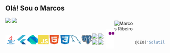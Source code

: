 ## Olá! Sou o Marcos

<div>
	<a href="https://github.com/leonino"></a>
	<img height="180em" src="https://github-readme-stats.vercel.app/api?username=leonino&show_icons=true&theme=dracula&include_all_commits=true&count_private=true"/>
	<img height="180em" src="https://github-readme-stats.vercel.app/api/top-langs/?username=leonino&layout=compact&langs_count=7&theme=dracula"/>
</div>

<div style="height: 100px; display: flex; justify-content: space-between; align-items: center;">
  <img align="center" alt="Leo-Java" height="30" width="60" src="https://raw.githubusercontent.com/devicons/devicon/master/icons/java/java-original.svg">
  <img align="center" alt="Leo-Flutter" height="30" width="60" src="https://raw.githubusercontent.com/devicons/devicon/master/icons/flutter/flutter-original.svg">
  <img align="center" alt="Leo-Dart" height="30" width="60" src="https://raw.githubusercontent.com/devicons/devicon/master/icons/dart/dart-original.svg">
  <img align="center" alt="Leo-JS" height="30" width="60" src="https://raw.githubusercontent.com/devicons/devicon/master/icons/javascript/javascript-plain.svg">
  <img align="center" alt="Leo-HTML" height="30" width="60" src="https://raw.githubusercontent.com/devicons/devicon/master/icons/html5/html5-original.svg">
  <img align="center" alt="Leo-CSS3" height="30" width="60" src="https://raw.githubusercontent.com/devicons/devicon/master/icons/css3/css3-original.svg">
  <img align="center" alt="Leo-MySQL" height="30" width="60" src="https://raw.githubusercontent.com/devicons/devicon/master/icons/mysql/mysql-original.svg">
  <img align="center" alt="Leo-PostgreSQL" height="30" width="60" src="https://raw.githubusercontent.com/devicons/devicon/master/icons/postgresql/postgresql-original.svg">

  <br>
<div>
<a href="https://www.instagram.com/marcos.ribeiro204/" target="_blank"><img src="https://img.shields.io/badge/-Instagram-%23E4405F?style=for-the-badge&logo=instagram&logoColor=white" target="_blank"></a>
	<a href="https://www.facebook.com/leoninopa/" target="_blank"><img src="
https://img.shields.io/badge/Facebook-1877F2?style=for-the-badge&logo=facebook&logoColor=white" target="_blank"></a>
  <a href = "mailto:slproger@gmail.com"><img src="https://img.shields.io/badge/-Gmail-%23333?style=for-the-badge&logo=gmail&logoColor=white" target="_blank"></a>
  <a href="https://www.linkedin.com/in/marcosribeiro33/" target="_blank"><img src="https://img.shields.io/badge/-LinkedIn-%230077B5?style=for-the-badge&logo=linkedin&logoColor=white" target="_blank"></a>	
</div>

<!--![Snake](https://github.com/leonino/snack-svg-master/blob/master/github-contribution-grid-snakebox.svg)-->
![snake gif](https://github.com/leonino/leonino/blob/output/github-contribution-grid-snake.gif)

<img align="right" alt="Marcos Ribeiro" height="120"   src="https://media-exp1.licdn.com/dms/image/C4E03AQHLKfmlaTz3bA/profile-displayphoto-shrink_200_200/0/1638293572786?e=1649289600&v=beta&t=26MgnaH9jVv-vENgcHHePtMMFApDJgu4AbLgNHysqbU">


```dart

@CEO('Solutil Sistemas')


```
